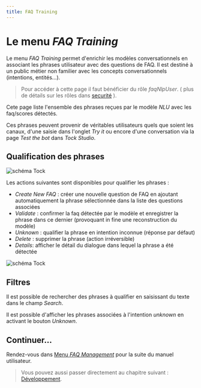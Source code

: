 ```yaml
---
title: FAQ Training
---
```


# Le menu _FAQ Training_

Le menu _FAQ Training_ permet d'enrichir les modèles conversationnels en associant les phrases utilisateur avec des questions de FAQ.
Il est destiné à un public métier non familier avec les concepts conversationnels (intentions, entités...).

> Pour accéder à cette page il faut bénéficier du rôle _faqNlpUser_. ( plus de détails sur les rôles dans [securité](../../../admin/securite.md#rôles) ).

Cete page liste l'ensemble des phrases reçues par le modèle _NLU_ avec les faq/scores détectés.
 
Ces phrases peuvent provenir de véritables utilisateurs quels que soient les canaux, d'une saisie dans l'onglet _Try it_ 
ou encore d'une conversation via la page _Test the bot_ dans _Tock Studio_.

## Qualification des phrases

![schéma Tock](../../../img/ecran_faq.png "Liste des phrases reçues")

Les actions suivantes sont disponibles pour qualifier les phrases :

* _Create New FAQ_ : créer une nouvelle question de FAQ en ajoutant automatiquement la phrase sélectionnée dans la liste des questions associées
* _Validate_ : confirmer la faq détectée par le modèle et enregistrer la phrase dans ce dernier (provoquant in fine une reconstruction du modèle)
* _Unknown_ : qualifier la phrase en intention inconnue (réponse par défaut) 
* _Delete_ : supprimer la phrase (action irréversible)
* _Details_: afficher le détail du dialogue dans lequel la phrase a été détectée

![schéma Tock](../../../img/detail_dialog_faq.png "Dialogue dans lequel la phrase a été reçue")

## Filtres
Il est possible de rechercher des phrases à qualifier en saisissant du texte dans le champ _Search_.

Il est possible d'afficher les phrases associées à l'intention _unknown_ en activant le bouton _Unknown_.

## Continuer...

Rendez-vous dans [Menu _FAQ Management_](../faq-management) pour la suite du manuel utilisateur. 

> Vous pouvez aussi passer directement au chapitre suivant : [Développement](../../../dev/modes). 